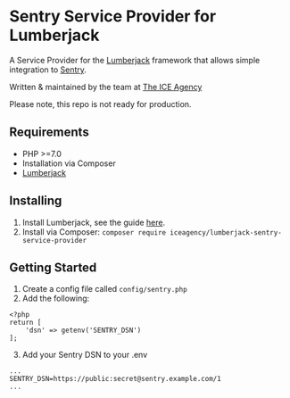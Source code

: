 # Sentry Service Provider for Lumberjack

A Service Provider for the [Lumberjack](https://github.com/Rareloop/lumberjack) framework that allows simple integration to [Sentry](https://sentry.io/).

Written & maintained by the team at [The ICE Agency](https://www.theiceagency.co.uk)

Please note, this repo is not ready for production.

## Requirements

* PHP >=7.0
* Installation via Composer
* [Lumberjack](https://github.com/Rareloop/lumberjack)

## Installing

1. Install Lumberjack, see the guide [here](https://github.com/Rareloop/lumberjack).
2. Install via Composer:
```composer require iceagency/lumberjack-sentry-service-provider```


## Getting Started

1. Create a config file called `config/sentry.php`
2. Add the following:
```
<?php
return [
    'dsn' => getenv('SENTRY_DSN')
];
```
3. Add your Sentry DSN to your .env
```
...
SENTRY_DSN=https://public:secret@sentry.example.com/1
...
```